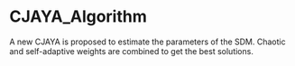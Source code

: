 # CJAYA_Algorithm
A new CJAYA is proposed to estimate the parameters of the SDM. Chaotic and self-adaptive weights are combined to get the best solutions.
